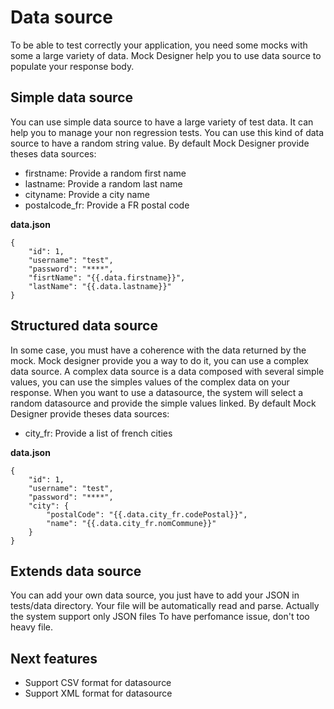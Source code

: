 # Data source

To be able to test correctly your application, you need some mocks with some a large variety of data.
Mock Designer help you to use data source to populate your response body.

## Simple data source
You can use simple data source to have a large variety of test data. It can help you to manage your non regression tests. You can use this kind of data source to have a random string value.
By default Mock Designer provide theses data sources:
* firstname: Provide a random first name
* lastname: Provide a random last name
* cityname: Provide a city name
* postalcode_fr: Provide a FR postal code

**data.json**
```
{
    "id": 1,
    "username": "test",
    "password": "****",
    "fisrtName": "{{.data.firstname}}",
    "lastName": "{{.data.lastname}}"
}
```

## Structured data source
In some case, you must have a coherence with the data returned by the mock.
Mock designer provide you a way to do it, you can use a complex data source.
A complex data source is a data composed with several simple values, you can use the simples values of the complex data on your response.
When you want to use a datasource, the system will select a random datasource and provide the simple values linked.
By default Mock Designer provide theses data sources:
* city_fr: Provide a list of french cities

**data.json**
```
{
    "id": 1,
    "username": "test",
    "password": "****",
    "city": {
        "postalCode": "{{.data.city_fr.codePostal}}",
        "name": "{{.data.city_fr.nomCommune}}"
    }
}
```

## Extends data source

You can add your own data source, you just have to add your JSON in tests/data directory.
Your file will be automatically read and parse.
Actually the system support only JSON files
To have perfomance issue, don't too heavy file.

## Next features

* Support CSV format for datasource
* Support XML format for datasource